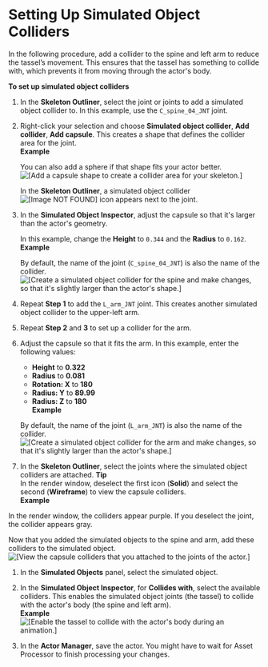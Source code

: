 # Setting Up Simulated Object Colliders<a name="set-up-simulated-object-collider"></a>

 In the following procedure, add a collider to the spine and left arm to reduce the tassel’s movement\. This ensures that the tassel has something to collide with, which prevents it from moving through the actor's body\.

**To set up simulated object colliders**

1. In the **Skeleton Outliner**, select the joint or joints to add a simulated object collider to\. In this example, use the `C_spine_04_JNT` joint\.

1. Right\-click your selection and choose **Simulated object collider**, **Add collider**, **Add capsule**\. This creates a shape that defines the collider area for the joint\.  
**Example**  

   You can also add a sphere if that shape fits your actor better\.  
![\[Add a capsule shape to create a collider area for your skeleton.\]](http://docs.aws.amazon.com/lumberyard/latest/userguide/images/actor-animation/simulated-objects-14.png)

   In the **Skeleton Outliner**, a simulated object collider ![\[Image NOT FOUND\]](http://docs.aws.amazon.com/lumberyard/latest/userguide/images/actor-animation/simulated-objects-20.png) icon appears next to the joint\. 

1. In the **Simulated Object Inspector**, adjust the capsule so that it's larger than the actor's geometry\. 

   In this example, change the **Height** to `0.344` and the **Radius** to `0.162`\.   
**Example**  

   By default, the name of the joint \(`C_spine_04_JNT`\) is also the name of the collider\.  
![\[Create a simulated object collider for the spine and make changes, so that it's slightly larger than the actor's shape.\]](http://docs.aws.amazon.com/lumberyard/latest/userguide/images/actor-animation/simulated-objects-15.png)

1. Repeat **Step 1** to add the `L_arm_JNT` joint\. This creates another simulated object collider to the upper\-left arm\.

1. Repeat **Step 2** and **3** to set up a collider for the arm\. 

1. Adjust the capsule so that it fits the arm\. In this example, enter the following values:
   + **Height** to **0\.322**
   + **Radius** to **0\.081**
   + **Rotation: X** to **180**
   + **Radius: Y** to **89\.99**
   + **Radius: Z** to **180**  
**Example**  

   By default, the name of the joint \(`L_arm_JNT`\) is also the name of the collider\.  
![\[Create a simulated object collider for the arm and make changes, so that it's slightly larger than the actor's shape.\]](http://docs.aws.amazon.com/lumberyard/latest/userguide/images/actor-animation/simulated-objects-16.png)

1.  In the **Skeleton Outliner**, select the joints where the simulated object colliders are attached\. 
**Tip**  
In the render window, deselect the first icon \(**Solid**\) and select the second \(**Wireframe**\) to view the capsule colliders\.  
**Example**  

   In the render window, the colliders appear purple\. If you deselect the joint, the collider appears gray\. 

   Now that you added the simulated objects to the spine and arm, add these colliders to the simulated object\.  
![\[View the capsule colliders that you attached to the joints of the actor.\]](http://docs.aws.amazon.com/lumberyard/latest/userguide/images/actor-animation/simulated-objects-17.png)

1. In the **Simulated Objects** panel, select the simulated object\.

1. In the **Simulated Object Inspector**, for **Collides with**, select the available colliders\. This enables the simulated object joints \(the tassel\) to collide with the actor's body \(the spine and left arm\)\.  
**Example**    
![\[Enable the tassel to collide with the actor's body during an animation.\]](http://docs.aws.amazon.com/lumberyard/latest/userguide/images/actor-animation/simulated-objects-18.gif)

1. In the **Actor Manager**, save the actor\. You might have to wait for Asset Processor to finish processing your changes\.